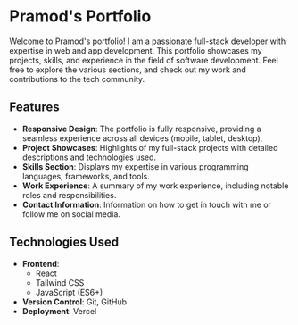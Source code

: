 # Pramod's Portfolio

Welcome to Pramod's portfolio! I am a passionate full-stack developer with expertise in web and app development. This portfolio showcases my projects, skills, and experience in the field of software development. Feel free to explore the various sections, and check out my work and contributions to the tech community.

## Features

- **Responsive Design**: The portfolio is fully responsive, providing a seamless experience across all devices (mobile, tablet, desktop).
- **Project Showcases**: Highlights of my full-stack projects with detailed descriptions and technologies used.
- **Skills Section**: Displays my expertise in various programming languages, frameworks, and tools.
- **Work Experience**: A summary of my work experience, including notable roles and responsibilities.
- **Contact Information**: Information on how to get in touch with me or follow me on social media.

## Technologies Used

- **Frontend**: 
  - React
  - Tailwind CSS
  - JavaScript (ES6+)
- **Version Control**: Git, GitHub
- **Deployment**: Vercel

